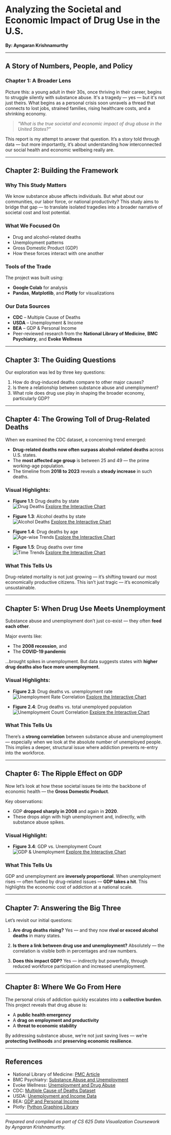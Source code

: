 # Analyzing the Societal and Economic Impact of Drug Use in the U.S.

**By: Ayngaran Krishnamurthy**

---

## A Story of Numbers, People, and Policy

### Chapter 1: A Broader Lens

Picture this: a young adult in their 30s, once thriving in their career, begins to struggle silently with substance abuse. It's a tragedy — yes — but it's not just theirs. What begins as a personal crisis soon unravels a thread that connects to lost jobs, strained families, rising healthcare costs, and a shrinking economy.

> *"What is the true societal and economic impact of drug abuse in the United States?"*

This report is my attempt to answer that question. It’s a story told through data — but more importantly, it’s about understanding how interconnected our social health and economic wellbeing really are.

---

## Chapter 2: Building the Framework

### Why This Study Matters
We know substance abuse affects individuals. But what about our communities, our labor force, or national productivity? This study aims to bridge that gap — to translate isolated tragedies into a broader narrative of societal cost and lost potential.

### What We Focused On
- Drug and alcohol-related deaths
- Unemployment patterns
- Gross Domestic Product (GDP)
- How these forces interact with one another

### Tools of the Trade
The project was built using:
- **Google Colab** for analysis
- **Pandas**, **Matplotlib**, and **Plotly** for visualizations

### Our Data Sources
- **CDC** – Multiple Cause of Deaths
- **USDA** – Unemployment & Income
- **BEA** – GDP & Personal Income
- Peer-reviewed research from the **National Library of Medicine**, **BMC Psychiatry**, and **Evoke Wellness**

---

## Chapter 3: The Guiding Questions

Our exploration was led by three key questions:

1. How do drug-induced deaths compare to other major causes?
2. Is there a relationship between substance abuse and unemployment?
3. What role does drug use play in shaping the broader economy, particularly GDP?

---

## Chapter 4: The Growing Toll of Drug-Related Deaths

When we examined the CDC dataset, a concerning trend emerged:

- **Drug-related deaths now often surpass alcohol-related deaths** across U.S. states.
- The **most affected age group** is between 25 and 49 — the prime working-age population.
- The timeline from **2018 to 2023** reveals a **steady increase** in such deaths.

### Visual Highlights:
- **Figure 1.1**: Drug deaths by state  
  ![Drug Deaths](img\image.png)
  [Explore the Interactive Chart](https://polite-seahorse.static.domains/interactive-chart-11)

- **Figure 1.3**: Alcohol deaths by state  
  ![Alcohol Deaths](img\image-1.png)
  [Explore the Interactive Chart](https://polite-seahorse.static.domains/interactive-chart-11)

- **Figure 1.4**: Drug deaths by age  
  ![Age-wise Trends](img\image-2.png)
  [Explore the Interactive Chart](https://polite-seahorse.static.domains/interactive-chart-12)

- **Figure 1.5**: Drug deaths over time  
  ![Time Trends](img\image-3.png)
  [Explore the Interactive Chart](https://polite-seahorse.static.domains/interactive-chart-13)

### What This Tells Us
Drug-related mortality is not just growing — it’s shifting toward our most economically productive citizens. This isn’t just tragic — it’s economically unsustainable.

---

## Chapter 5: When Drug Use Meets Unemployment

Substance abuse and unemployment don’t just co-exist — they often **feed each other**.

Major events like:
- The **2008 recession**, and
- The **COVID-19 pandemic**

…brought spikes in unemployment. But data suggests states with **higher drug deaths also face more unemployment.**

### Visual Highlights:
- **Figure 2.3**: Drug deaths vs. unemployment rate  
  ![Unemployment Rate Correlation](img\image-4.png)
  [Explore the Interactive Chart](https://polite-seahorse.static.domains/interactive-chart-23)

- **Figure 2.4**: Drug deaths vs. total unemployed population  
  ![Unemployment Count Correlation](img\image-5.png)
  [Explore the Interactive Chart](https://polite-seahorse.static.domains/interactive-chart-24)

### What This Tells Us
There’s a **strong correlation** between substance abuse and unemployment — especially when we look at the absolute number of unemployed people. This implies a deeper, structural issue where addiction prevents re-entry into the workforce.

---

## Chapter 6: The Ripple Effect on GDP

Now let’s look at how these societal issues tie into the backbone of economic health — the **Gross Domestic Product**.

Key observations:
- GDP **dropped sharply in 2008** and again in **2020**.
- These drops align with high unemployment and, indirectly, with substance abuse spikes.

### Visual Highlight:
- **Figure 3.4**: GDP vs. Unemployment Count  
  ![GDP & Unemployment](img\image-6.png)
  [Explore the Interactive Chart](https://polite-seahorse.static.domains/interactive-chart-34)

### What This Tells Us
GDP and unemployment are **inversely proportional**. When unemployment rises — often fueled by drug-related issues — **GDP takes a hit**. This highlights the economic cost of addiction at a national scale.

---

## Chapter 7: Answering the Big Three

Let’s revisit our initial questions:

1. **Are drug deaths rising?**
   Yes — and they now **rival or exceed alcohol deaths** in many states.

2. **Is there a link between drug use and unemployment?**
   Absolutely — the correlation is visible both in percentages and raw numbers.

3. **Does this impact GDP?**
   Yes — indirectly but powerfully, through reduced workforce participation and increased unemployment.

---

## Chapter 8: Where We Go From Here

The personal crisis of addiction quickly escalates into a **collective burden**. This project reveals that drug abuse is:

- A **public health emergency**
- A **drag on employment and productivity**
- A **threat to economic stability**

By addressing substance abuse, we’re not just saving lives — we’re **protecting livelihoods** and **preserving economic resilience**.

---

## References
- National Library of Medicine: [PMC Article](https://pmc.ncbi.nlm.nih.gov/articles/PMC10137824/)
- BMC Psychiatry: [Substance Abuse and Unemployment](https://bmcpsychiatry.biomedcentral.com/articles/10.1186/s12888-020-02981-7)
- Evoke Wellness: [Unemployment and Drug Abuse](https://www.evokecoconutcreek.com/blog/unemployment-and-drug-abuse/)
- CDC: [Multiple Cause of Deaths Dataset](https://wonder.cdc.gov/wonder/help/mcd-expanded.html)
- USDA: [Unemployment and Income Data](https://www.ers.usda.gov/data-products/county-level-data-sets/county-level-data-sets-download-data)
- BEA: [GDP and Personal Income](https://apps.bea.gov/itable)
- Plotly: [Python Graphing Library](https://plotly.com/python/getting-started/)

---

*Prepared and compiled as part of CS 625 Data Visualization Coursework by Ayngaran Krishnamurthy.*
